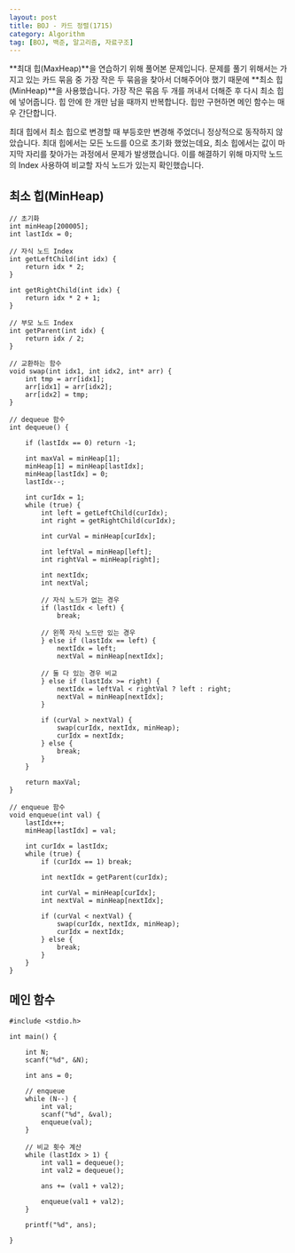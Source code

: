 ```yaml
---
layout: post
title: BOJ - 카드 정렬(1715)
category: Algorithm
tag: [BOJ, 백준, 알고리즘, 자료구조]
---
```


**최대 힙(MaxHeap)**을 연습하기 위해 풀어본 문제입니다. 문제를 풀기 위해서는 가지고 있는 카드 묶음 중 가장 작은 두 묶음을 찾아서 더해주어야 했기 때문에 **최소 힙(MinHeap)**을 사용했습니다. 가장 작은 묶음 두 개를 꺼내서 더해준 후 다시 최소 힙에 넣어줍니다. 힙 안에 한 개만 남을 때까지 반복합니다. 힙만 구현하면 메인 함수는 매우 간단합니다.

<div class="message">
최대 힙에서 최소 힙으로 변경할 때 부등호만 변경해 주었더니 정상적으로 동작하지 않았습니다. 최대 힙에서는 모든 노드를 0으로 초기화 했었는데요, 최소 힙에서는 값이 마지막 자리를 찾아가는 과정에서 문제가 발생했습니다. 이를 해결하기 위해 마지막 노드의 Index 사용하여 비교할 자식 노드가 있는지 확인했습니다.
</div>




## 최소 힙(MinHeap) 
```
// 초기화
int minHeap[200005];
int lastIdx = 0;

// 자식 노드 Index 
int getLeftChild(int idx) {
	return idx * 2;
}

int getRightChild(int idx) {
	return idx * 2 + 1;
}

// 부모 노드 Index 
int getParent(int idx) {
	return idx / 2;
}

// 교환하는 함수
void swap(int idx1, int idx2, int* arr) {
	int tmp = arr[idx1];
	arr[idx1] = arr[idx2];
	arr[idx2] = tmp;
}

// dequeue 함수
int dequeue() {

	if (lastIdx == 0) return -1;

	int maxVal = minHeap[1];
	minHeap[1] = minHeap[lastIdx];
	minHeap[lastIdx] = 0;
	lastIdx--;

	int curIdx = 1;
	while (true) {
		int left = getLeftChild(curIdx);
		int right = getRightChild(curIdx);

		int curVal = minHeap[curIdx];

		int leftVal = minHeap[left];
		int rightVal = minHeap[right];

		int nextIdx;
		int nextVal;

		// 자식 노드가 없는 경우
		if (lastIdx < left) {
			break;

		// 왼쪽 자식 노드만 있는 경우 
		} else if (lastIdx == left) {
			nextIdx = left;
			nextVal = minHeap[nextIdx];

		// 둘 다 있는 경우 비교
		} else if (lastIdx >= right) {
			nextIdx = leftVal < rightVal ? left : right;
			nextVal = minHeap[nextIdx];
		}

		if (curVal > nextVal) {
			swap(curIdx, nextIdx, minHeap);
			curIdx = nextIdx;
		} else {
			break;
		}
	}

	return maxVal;
}

// enqueue 함수
void enqueue(int val) {
	lastIdx++;
	minHeap[lastIdx] = val;

	int curIdx = lastIdx;
	while (true) {
		if (curIdx == 1) break;

		int nextIdx = getParent(curIdx);

		int curVal = minHeap[curIdx];
		int nextVal = minHeap[nextIdx];

		if (curVal < nextVal) {
			swap(curIdx, nextIdx, minHeap);
			curIdx = nextIdx;
		} else {
			break;
		}
	}
}
```



## 메인 함수
```
#include <stdio.h>

int main() {

	int N;
	scanf("%d", &N);

	int ans = 0;

	// enqueue
	while (N--) {
		int val;
		scanf("%d", &val);
		enqueue(val);
	}

	// 비교 횟수 계산
	while (lastIdx > 1) {
		int val1 = dequeue();
		int val2 = dequeue();
		
		ans += (val1 + val2);

		enqueue(val1 + val2);
	}

	printf("%d", ans);

}
```